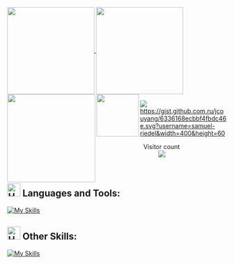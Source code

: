 <a href="#">
  <img height=200 align="center" src="https://my-stats-43gk.vercel.app/api?username=samuel-riedel&show_icons=true&theme=radical&hide=contribs,issues&show=discussions_answered&rank_icon=github&include_all_commits=true&card_width=150" />
</a>
<a href="#">
  <img height=200 align="center" src="https://my-stats-43gk.vercel.app/api/top-langs/?username=samuel-riedel&hide=html,scss,css&langs_count=8&layout=compact&theme=radical&card_width=150" />
</a>

<img align="left" height=202 src="https://github-readme-streak-stats.herokuapp.com/?user=samuel-riedel&theme=radical"/>
<img align="left" height=97 src="https://github-profile-trophy.vercel.app/?username=samuel-riedel&theme=radical&no-frame=true&title=Stars,Followers,Commits&column=-1"/>



<a href=#><img src="contributions.svg"></a>
https://gist.github.com.ru/jcouyang/6336168ecbbf4fbdc46e.svg?username=samuel-riedel&width=400&height=60
<p align="center">
  Visitor count<br>
  <img src="https://profile-counter.glitch.me/samuel-riedel/count.svg" />
</p><br>

## <img src="https://raw.githubusercontent.com/Tarikul-Islam-Anik/Animated-Fluent-Emojis/master/Emojis/Objects/Hammer%20and%20Wrench.png" alt="Hammer and Wrench" width="30" height="30" /> **Languages and Tools:**  
[![My Skills](https://skillicons.dev/icons?i=html,css,python,pytorch,tensorflow,js,react,vite,next,expressjs,nodejs,mongodb,postgres,git,github,vscode,jest,postman,stackoverflow&perline=13)](#)<br>


## <img src="https://raw.githubusercontent.com/Tarikul-Islam-Anik/Animated-Fluent-Emojis/master/Emojis/Objects/Hammer%20and%20Wrench.png" alt="Hammer and Wrench" width="30" height="30" /> **Other Skills:**  
[![My Skills](https://skillicons.dev/icons?i=pr,ae,au,ai,ps,xd,blender,unreal)](#)
